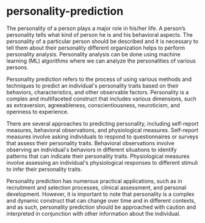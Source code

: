 # personality-prediction

The personality of a person plays a major role in his/her life. A person’s personality tells what kind of person he is and his 
behavioral aspects. The personality of a particular person should be described and it is necessary to tell them about their personality 
different organization helps to perform personality analysis. Personality analysis can be done using machine learning (ML) algorithms 
where we can analyze the personalities of various persons.

Personality prediction refers to the process of using various methods and techniques to predict an individual's personality traits based on their behaviors, characteristics, and other observable factors. Personality is a complex and multifaceted construct that includes various dimensions, such as extraversion, agreeableness, conscientiousness, neuroticism, and openness to experience.

There are several approaches to predicting personality, including self-report measures, behavioral observations, and physiological measures. Self-report measures involve asking individuals to respond to questionnaires or surveys that assess their personality traits. Behavioral observations involve observing an individual's behaviors in different situations to identify patterns that can indicate their personality traits. Physiological measures involve assessing an individual's physiological responses to different stimuli to infer their personality traits.

Personality prediction has numerous practical applications, such as in recruitment and selection processes, clinical assessment, and personal development. However, it is important to note that personality is a complex and dynamic construct that can change over time and in different contexts, and as such, personality prediction should be approached with caution and interpreted in conjunction with other information about the individual.

